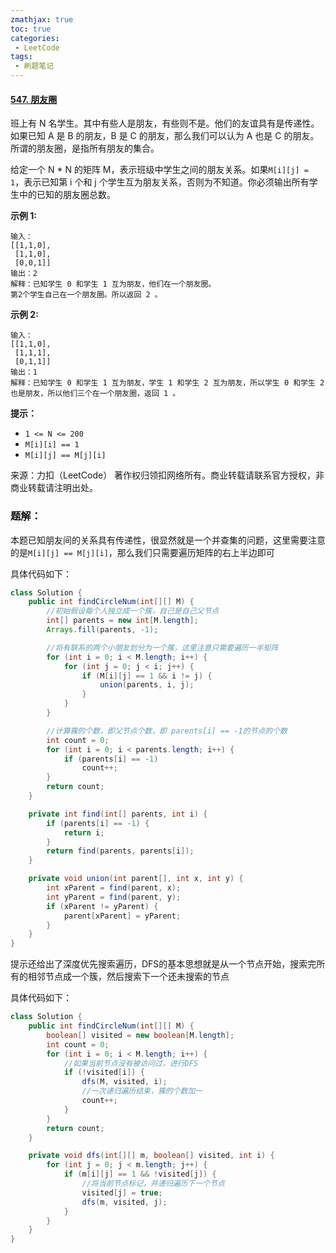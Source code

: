 ```yaml
---
zmathjax: true
toc: true
categories:
 - LeetCode
tags:
 - 刷题笔记
---
```


#### [547. 朋友圈](https://leetcode-cn.com/problems/friend-circles/)

班上有 N 名学生。其中有些人是朋友，有些则不是。他们的友谊具有是传递性。如果已知 A 是 B 的朋友，B 是 C 的朋友，那么我们可以认为 A 也是 C 的朋友。所谓的朋友圈，是指所有朋友的集合。

给定一个 N * N 的矩阵 M，表示班级中学生之间的朋友关系。如果`M[i][j] = 1`，表示已知第 i 个和 j 个学生互为朋友关系，否则为不知道。你必须输出所有学生中的已知的朋友圈总数。

<!--more-->

**示例 1:**

```
输入：
[[1,1,0],
 [1,1,0],
 [0,0,1]]
输出：2 
解释：已知学生 0 和学生 1 互为朋友，他们在一个朋友圈。
第2个学生自己在一个朋友圈。所以返回 2 。
```

**示例 2:**

```
输入：
[[1,1,0],
 [1,1,1],
 [0,1,1]]
输出：1
解释：已知学生 0 和学生 1 互为朋友，学生 1 和学生 2 互为朋友，所以学生 0 和学生 2 也是朋友，所以他们三个在一个朋友圈，返回 1 。
```

**提示：**

- `1 <= N <= 200`
- `M[i][i] == 1`
- `M[i][j] == M[j][i]`

来源：力扣（LeetCode）
著作权归领扣网络所有。商业转载请联系官方授权，非商业转载请注明出处。

### 题解：

本题已知朋友间的关系具有传递性，很显然就是一个并查集的问题，这里需要注意的是`M[i][j] == M[j][i]`，那么我们只需要遍历矩阵的右上半边即可

具体代码如下：

```java
class Solution {
    public int findCircleNum(int[][] M) {
        //初始假设每个人独立成一个簇，自己是自己父节点
        int[] parents = new int[M.length];
        Arrays.fill(parents, -1);

        //将有联系的两个小朋友划分为一个簇，这里注意只需要遍历一半矩阵
        for (int i = 0; i < M.length; i++) {
            for (int j = 0; j < i; j++) {
                if (M[i][j] == 1 && i != j) {
                    union(parents, i, j);
                }
            }
        }

        //计算簇的个数，即父节点个数，即 parents[i] == -1的节点的个数
        int count = 0;
        for (int i = 0; i < parents.length; i++) {
            if (parents[i] == -1)
                count++;
        }
        return count;
    }

    private int find(int[] parents, int i) {
        if (parents[i] == -1) {
            return i;
        }
        return find(parents, parents[i]);
    }

    private void union(int parent[], int x, int y) {
        int xParent = find(parent, x);
        int yParent = find(parent, y);
        if (xParent != yParent) {
            parent[xParent] = yParent;
        }
    }
}
```

提示还给出了深度优先搜索遍历，DFS的基本思想就是从一个节点开始，搜索完所有的相邻节点成一个簇，然后搜索下一个还未搜索的节点

具体代码如下：

```java
class Solution {
    public int findCircleNum(int[][] M) {
        boolean[] visited = new boolean[M.length];
        int count = 0;
        for (int i = 0; i < M.length; i++) {
            //如果当前节点没有被访问过，进行DFS
            if (!visited[i]) {
                dfs(M, visited, i);
                //一次递归遍历结束，簇的个数加一
                count++;
            }
        }
        return count;
    }

    private void dfs(int[][] m, boolean[] visited, int i) {
        for (int j = 0; j < m.length; j++) {
            if (m[i][j] == 1 && !visited[j]) {
                //将当前节点标记，并递归遍历下一个节点
                visited[j] = true;
                dfs(m, visited, j);
            }
        }
    }
}
```

